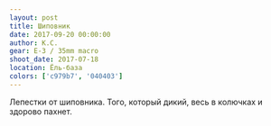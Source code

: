 ```yaml
---
layout: post
title: Шиповник
date: 2017-09-20 00:00:00
author: К.С.
gear: E-3 / 35mm macro
shoot_date: 2017-07-18
location: Ёль-база
colors: ['c979b7', '040403']
---
```

Лепестки от шиповника. Того, который дикий, весь в колючках и здорово пахнет.
